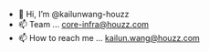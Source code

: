 - 👋 Hi, I’m @kailunwang-houzz
- 📫 Team            ... core-infra@houzz.com
- 📫 How to reach me ... kailun.wang@houzz.com

<!---
kailunwang-houzz/kailunwang-houzz is a ✨ special ✨ repository because its `README.md` (this file) appears on your GitHub profile.
You can click the Preview link to take a look at your changes.
--->
